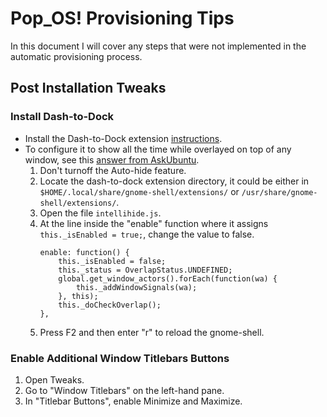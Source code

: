 # Pop_OS! Provisioning Tips

In this document I will cover any steps that were not implemented in the automatic provisioning process.

## Post Installation Tweaks

### Install Dash-to-Dock

- Install the Dash-to-Dock extension [instructions](https://support.system76.com/articles/dash-to-dock/).
- To configure it to show all the time while overlayed on top of any window, see this [answer from AskUbuntu](https://askubuntu.com/a/1204273).
    1. Don't turnoff the Auto-hide feature.
    1. Locate the dash-to-dock extension directory, it could be either in `$HOME/.local/share/gnome-shell/extensions/` or `/usr/share/gnome-shell/extensions/`.
    1. Open the file `intellihide.js`.
    1. At the line inside the "enable" function where it assigns `this._isEnabled = true;`, change the value to false.
        ```
        enable: function() {
            this._isEnabled = false;
            this._status = OverlapStatus.UNDEFINED;
            global.get_window_actors().forEach(function(wa) {
                this._addWindowSignals(wa);
            }, this);
            this._doCheckOverlap();
        },
        ```
    1. Press F2 and then enter "r" to reload the gnome-shell.

### Enable Additional Window Titlebars Buttons

1. Open Tweaks.
2. Go to "Window Titlebars" on the left-hand pane.
3. In "Titlebar Buttons", enable Minimize and Maximize.
